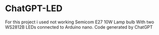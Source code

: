 # ChatGPT-LED
For this project i used not working Semicom E27 10W Lamp bulb
With two WS2812B LEDs connected to Arduino nano.
Code generated by ChatGPT 
